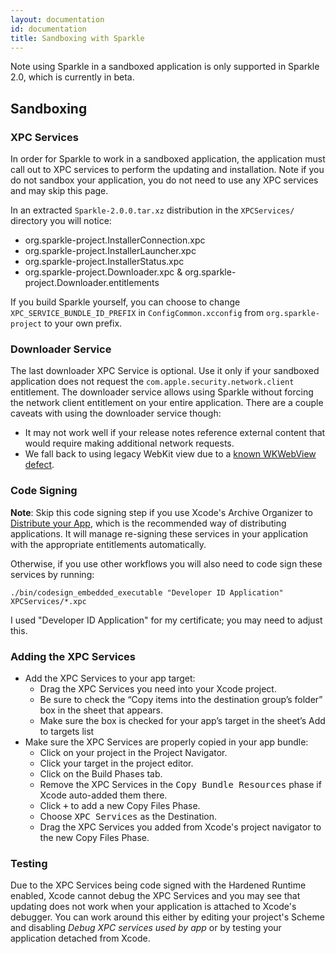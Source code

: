 ```yaml
---
layout: documentation
id: documentation
title: Sandboxing with Sparkle
---
```


Note using Sparkle in a sandboxed application is only supported in Sparkle 2.0, which is currently in beta.

## Sandboxing

### XPC Services

In order for Sparkle to work in a sandboxed application, the application must call out to XPC services to perform the updating and installation. Note if you do not sandbox your application, you do not need to use any XPC services and may skip this page.

In an extracted `Sparkle-2.0.0.tar.xz` distribution in the `XPCServices/` directory you will notice:

* org.sparkle-project.InstallerConnection.xpc
* org.sparkle-project.InstallerLauncher.xpc
* org.sparkle-project.InstallerStatus.xpc
* org.sparkle-project.Downloader.xpc & org.sparkle-project.Downloader.entitlements

If you build Sparkle yourself, you can choose to change `XPC_SERVICE_BUNDLE_ID_PREFIX` in `ConfigCommon.xcconfig` from `org.sparkle-project` to your own prefix.

### Downloader Service

The last downloader XPC Service is optional. Use it only if your sandboxed application does not request the `com.apple.security.network.client` entitlement. The downloader service allows using Sparkle without forcing the network client entitlement on your entire application. There are a couple caveats with using the downloader service though:

* It may not work well if your release notes reference external content that would require making additional network requests.
* We fall back to using legacy WebKit view due to a [known WKWebView defect](https://github.com/feedback-assistant/reports/issues/1).

### Code Signing

**Note**: Skip this code signing step if you use Xcode's Archive Organizer to [Distribute your App](/documentation#4-distributing-your-app), which is the recommended way of distributing applications. It will manage re-signing these services in your application with the appropriate entitlements automatically.

Otherwise, if you use other workflows you will also need to code sign these services by running:

```
./bin/codesign_embedded_executable "Developer ID Application" XPCServices/*.xpc
```

I used "Developer ID Application" for my certificate; you may need to adjust this.

### Adding the XPC Services

* Add the XPC Services to your app target:
  * Drag the XPC Services you need into your Xcode project.
  * Be sure to check the “Copy items into the destination group’s folder” box in the sheet that appears.
  * Make sure the box is checked for your app’s target in the sheet’s Add to targets list
* Make sure the XPC Services are properly copied in your app bundle:
  * Click on your project in the Project Navigator.
  * Click your target in the project editor.
  * Click on the Build Phases tab.
  * Remove the XPC Services in the <samp>Copy Bundle Resources</samp> phase if Xcode auto-added them there.
  * Click <samp>+</samp> to add a new Copy Files Phase.
  * Choose <samp>XPC Services</samp> as the Destination.
  * Drag the XPC Services you added from Xcode's project navigator to the new Copy Files Phase.

### Testing

Due to the XPC Services being code signed with the Hardened Runtime enabled, Xcode cannot debug the XPC Services and you may see that updating does not work when your application is attached to Xcode's debugger. You can work around this either by editing your project's Scheme and disabling *Debug XPC services used by app* or by testing your application detached from Xcode.

